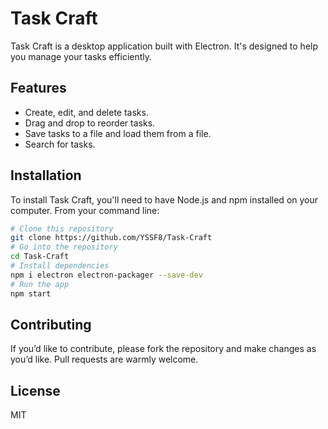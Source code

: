 # Task Craft

Task Craft is a desktop application built with Electron. It's designed to help you manage your tasks efficiently.

## Features

- Create, edit, and delete tasks.
- Drag and drop to reorder tasks.
- Save tasks to a file and load them from a file.
- Search for tasks.

## Installation

To install Task Craft, you'll need to have Node.js and npm installed on your computer. From your command line:

```bash
# Clone this repository
git clone https://github.com/YSSF8/Task-Craft
# Go into the repository
cd Task-Craft
# Install dependencies
npm i electron electron-packager --save-dev
# Run the app
npm start
```

## Contributing

If you’d like to contribute, please fork the repository and make changes as you’d like. Pull requests are warmly welcome.

## License

MIT
